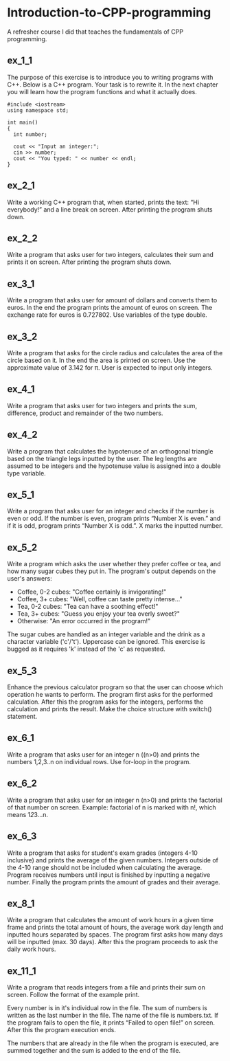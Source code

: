 # Introduction-to-CPP-programming
A refresher course I did that teaches the fundamentals of CPP programming.

## ex_1_1
The purpose of this exercise is to introduce you to writing programs with C++. Below is a C++ program. Your task is to rewrite it. In the next chapter you will learn how the program functions and what it actually does.

```
#include <iostream>
using namespace std;

int main()
{
  int number;

  cout << "Input an integer:";
  cin >> number;
  cout << "You typed: " << number << endl;
}
```

## ex_2_1
Write a working C++ program that, when started, prints the text: “Hi everybody!” and a line break on screen. After printing the program shuts down.

## ex_2_2
Write a program that asks user for two integers, calculates their sum and prints it on screen. After printing the program shuts down.

## ex_3_1
Write a program that asks user for amount of dollars and converts them to euros. In the end the program prints the amount of euros on screen. The exchange rate for euros is 0.727802. Use variables of the type double.

## ex_3_2
Write a program that asks for the circle radius and calculates the area of the circle based on it. In the end the area is printed on screen. Use the approximate value of 3.142 for π. User is expected to input only integers.

## ex_4_1
Write a program that asks user for two integers and prints the sum, difference, product and remainder of the two numbers.

## ex_4_2
Write a program that calculates the hypotenuse of an orthogonal triangle based on the triangle legs inputted by the user. The leg lengths are assumed to be integers and the hypotenuse value is assigned into a double type variable.

## ex_5_1
Write a program that asks user for an integer and checks if the number is even or odd. If the number is even, program prints “Number X is even.” and if it is odd, program prints “Number X is odd.”. X marks the inputted number.

## ex_5_2
Write a program which asks the user whether they prefer coffee or tea, and how many sugar cubes they put in. The program's output depends on the user's answers:

* Coffee, 0-2 cubes: "Coffee certainly is invigorating!"
* Coffee, 3+ cubes: "Well, coffee can taste pretty intense..."
* Tea, 0-2 cubes: "Tea can have a soothing effect!"
* Tea, 3+ cubes: "Guess you enjoy your tea overly sweet?"
* Otherwise: "An error occurred in the program!"

The sugar cubes are handled as an integer variable and the drink as a character variable ('c'/'t'). Uppercase can be ignored. This exercise is bugged as it requires 'k' instead of the 'c' as requested.

## ex_5_3
Enhance the previous calculator program so that the user can choose which operation he wants to perform. The program first asks for the performed calculation. After this the program asks for the integers, performs the calculation and prints the result. Make the choice structure with switch() statement.

## ex_6_1
Write a program that asks user for an integer n ((n>0) and prints the numbers 1,2,3..n on individual rows. Use for-loop in the program.

## ex_6_2
Write a program that asks user for an integer n (n>0) and prints the factorial of that number on screen. Example: factorial of n is marked with n!, which means 1*2*3...n.

## ex_6_3
Write a program that asks for student's exam grades (integers 4-10 inclusive) and prints the average of the given numbers. Integers outside of the 4-10 range should not be included when calculating the average. Program receives numbers until input is finished by inputting a negative number. Finally the program prints the amount of grades and their average.

## ex_8_1
Write a program that calculates the amount of work hours in a given time frame and prints the total amount of hours, the average work day length and inputted hours separated by spaces. The program first asks how many days will be inputted (max. 30 days). After this the program proceeds to ask the daily work hours.

## ex_11_1
Write a program that reads integers from a file and prints their sum on screen. Follow the format of the example print.

Every number is in it's individual row in the file. The sum of numbers is written as the last number in the file. The name of the file is numbers.txt. If the program fails to open the file, it prints “Failed to open file!” on screen. After this the program execution ends.

The numbers that are already in the file when the program is executed, are summed together and the sum is added to the end of the file.